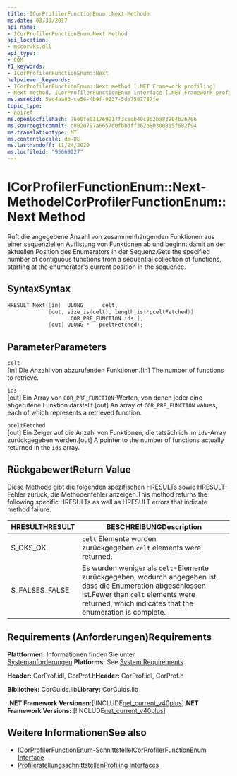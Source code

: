 ```yaml
---
title: ICorProfilerFunctionEnum::Next-Methode
ms.date: 03/30/2017
api_name:
- ICorProfilerFunctionEnum.Next Method
api_location:
- mscorwks.dll
api_type:
- COM
f1_keywords:
- ICorProfilerFunctionEnum::Next
helpviewer_keywords:
- ICorProfilerFunctionEnum::Next method [.NET Framework profiling]
- Next method, ICorProfilerFunctionEnum interface [.NET Framework profiling]
ms.assetid: 5ed4aa83-ce56-4b9f-9237-5da7587787fe
topic_type:
- apiref
ms.openlocfilehash: 76e0fe011769217f3cecb40c8d2ba83904b26706
ms.sourcegitcommit: d8020797a6657d0fbbdff362b80300815f682f94
ms.translationtype: MT
ms.contentlocale: de-DE
ms.lasthandoff: 11/24/2020
ms.locfileid: "95669227"
---
```

# <a name="icorprofilerfunctionenumnext-method"></a><span data-ttu-id="8a66a-102">ICorProfilerFunctionEnum::Next-Methode</span><span class="sxs-lookup"><span data-stu-id="8a66a-102">ICorProfilerFunctionEnum::Next Method</span></span>

<span data-ttu-id="8a66a-103">Ruft die angegebene Anzahl von zusammenhängenden Funktionen aus einer sequenziellen Auflistung von Funktionen ab und beginnt damit an der aktuellen Position des Enumerators in der Sequenz.</span><span class="sxs-lookup"><span data-stu-id="8a66a-103">Gets the specified number of contiguous functions from a sequential collection of functions, starting at the enumerator's current position in the sequence.</span></span>  
  
## <a name="syntax"></a><span data-ttu-id="8a66a-104">Syntax</span><span class="sxs-lookup"><span data-stu-id="8a66a-104">Syntax</span></span>  
  
```cpp  
HRESULT Next([in]  ULONG      celt,  
             [out, size_is(celt), length_is(*pceltFetched)]  
                    COR_PRF_FUNCTION ids[],  
             [out] ULONG *   pceltFetched);  
```  
  
## <a name="parameters"></a><span data-ttu-id="8a66a-105">Parameter</span><span class="sxs-lookup"><span data-stu-id="8a66a-105">Parameters</span></span>  

 `celt`  
 <span data-ttu-id="8a66a-106">[in] Die Anzahl von abzurufenden Funktionen.</span><span class="sxs-lookup"><span data-stu-id="8a66a-106">[in] The number of functions to retrieve.</span></span>  
  
 `ids`  
 <span data-ttu-id="8a66a-107">[out] Ein Array von `COR_PRF_FUNCTION`-Werten, von denen jeder eine abgerufene Funktion darstellt.</span><span class="sxs-lookup"><span data-stu-id="8a66a-107">[out] An array of `COR_PRF_FUNCTION` values, each of which represents a retrieved function.</span></span>  
  
 `pceltFetched`  
 <span data-ttu-id="8a66a-108">[out] Ein Zeiger auf die Anzahl von Funktionen, die tatsächlich im `ids`-Array zurückgegeben werden.</span><span class="sxs-lookup"><span data-stu-id="8a66a-108">[out] A pointer to the number of functions actually returned in the `ids` array.</span></span>  
  
## <a name="return-value"></a><span data-ttu-id="8a66a-109">Rückgabewert</span><span class="sxs-lookup"><span data-stu-id="8a66a-109">Return Value</span></span>  

 <span data-ttu-id="8a66a-110">Diese Methode gibt die folgenden spezifischen HRESULTs sowie HRESULT-Fehler zurück, die Methodenfehler anzeigen.</span><span class="sxs-lookup"><span data-stu-id="8a66a-110">This method returns the following specific HRESULTs as well as HRESULT errors that indicate method failure.</span></span>  
  
|<span data-ttu-id="8a66a-111">HRESULT</span><span class="sxs-lookup"><span data-stu-id="8a66a-111">HRESULT</span></span>|<span data-ttu-id="8a66a-112">BESCHREIBUNG</span><span class="sxs-lookup"><span data-stu-id="8a66a-112">Description</span></span>|  
|-------------|-----------------|  
|<span data-ttu-id="8a66a-113">S_OK</span><span class="sxs-lookup"><span data-stu-id="8a66a-113">S_OK</span></span>|<span data-ttu-id="8a66a-114">`celt` Elemente wurden zurückgegeben.</span><span class="sxs-lookup"><span data-stu-id="8a66a-114">`celt` elements were returned.</span></span>|  
|<span data-ttu-id="8a66a-115">S_FALSE</span><span class="sxs-lookup"><span data-stu-id="8a66a-115">S_FALSE</span></span>|<span data-ttu-id="8a66a-116">Es wurden weniger als `celt`-Elemente zurückgegeben, wodurch angegeben ist, dass die Enumeration abgeschlossen ist.</span><span class="sxs-lookup"><span data-stu-id="8a66a-116">Fewer than `celt` elements were returned, which indicates that the enumeration is complete.</span></span>|  
  
## <a name="requirements"></a><span data-ttu-id="8a66a-117">Requirements (Anforderungen)</span><span class="sxs-lookup"><span data-stu-id="8a66a-117">Requirements</span></span>  

 <span data-ttu-id="8a66a-118">**Plattformen:** Informationen finden Sie unter [Systemanforderungen](../../get-started/system-requirements.md).</span><span class="sxs-lookup"><span data-stu-id="8a66a-118">**Platforms:** See [System Requirements](../../get-started/system-requirements.md).</span></span>  
  
 <span data-ttu-id="8a66a-119">**Header:** CorProf.idl, CorProf.h</span><span class="sxs-lookup"><span data-stu-id="8a66a-119">**Header:** CorProf.idl, CorProf.h</span></span>  
  
 <span data-ttu-id="8a66a-120">**Bibliothek:** CorGuids.lib</span><span class="sxs-lookup"><span data-stu-id="8a66a-120">**Library:** CorGuids.lib</span></span>  
  
 <span data-ttu-id="8a66a-121">**.NET Framework Versionen:**[!INCLUDE[net_current_v40plus](../../../../includes/net-current-v40plus-md.md)]</span><span class="sxs-lookup"><span data-stu-id="8a66a-121">**.NET Framework Versions:** [!INCLUDE[net_current_v40plus](../../../../includes/net-current-v40plus-md.md)]</span></span>  
  
## <a name="see-also"></a><span data-ttu-id="8a66a-122">Weitere Informationen</span><span class="sxs-lookup"><span data-stu-id="8a66a-122">See also</span></span>

- [<span data-ttu-id="8a66a-123">ICorProfilerFunctionEnum-Schnittstelle</span><span class="sxs-lookup"><span data-stu-id="8a66a-123">ICorProfilerFunctionEnum Interface</span></span>](icorprofilerfunctionenum-interface.md)
- [<span data-ttu-id="8a66a-124">Profilerstellungsschnittstellen</span><span class="sxs-lookup"><span data-stu-id="8a66a-124">Profiling Interfaces</span></span>](profiling-interfaces.md)
